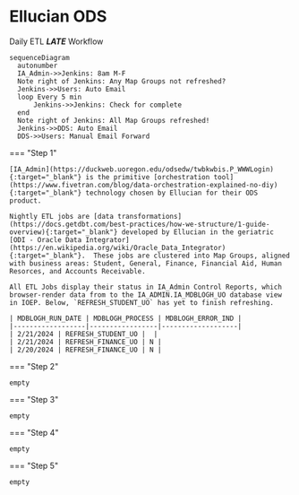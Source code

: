 # Ellucian ODS
Daily ETL ***LATE*** Workflow
``` mermaid
sequenceDiagram
  autonumber
  IA_Admin->>Jenkins: 8am M-F
  Note right of Jenkins: Any Map Groups not refreshed?
  Jenkins->>Users: Auto Email
  loop Every 5 min
      Jenkins->>Jenkins: Check for complete
  end
  Note right of Jenkins: All Map Groups refreshed!
  Jenkins->>DDS: Auto Email
  DDS->>Users: Manual Email Forward
```

=== "Step 1"

    [IA_Admin](https://duckweb.uoregon.edu/odsedw/twbkwbis.P_WWWLogin){:target="_blank"} is the primitive [orchestration tool](https://www.fivetran.com/blog/data-orchestration-explained-no-diy){:target="_blank"} technology chosen by Ellucian for their ODS product.

    Nightly ETL jobs are [data transformations](https://docs.getdbt.com/best-practices/how-we-structure/1-guide-overview){:target="_blank"} developed by Ellucian in the geriatric [ODI - Oracle Data Integrator](https://en.wikipedia.org/wiki/Oracle_Data_Integrator){:target="_blank"}.  These jobs are clustered into Map Groups, aligned with business areas: Student, General, Finance, Financial Aid, Human Resorces, and Accounts Receivable.

    All ETL Jobs display their status in IA_Admin Control Reports, which browser-render data from to the IA_ADMIN.IA_MDBLOGH_UO database view in IOEP. Below, `REFRESH_STUDENT_UO` has yet to finish refreshing.

    | MDBLOGH_RUN_DATE | MDBLOGH_PROCESS | MDBLOGH_ERROR_IND |
    |------------------|-----------------|-------------------|
    | 2/21/2024 | REFRESH_STUDENT_UO |  |
    | 2/21/2024 | REFRESH_FINANCE_UO | N |
    | 2/20/2024 | REFRESH_FINANCE_UO | N |

=== "Step 2"

    empty

=== "Step 3"

    empty

=== "Step 4"

    empty

=== "Step 5"

    empty
